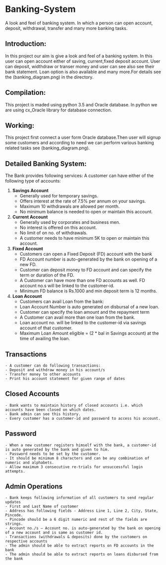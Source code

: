 # Banking-System
A look and feel of banking system. In which a person can open account, deposit, withdrawal, transfer and many more banking tasks.

## Introduction:
In this project our aim is give a look and feel of a banking system. 
In this user can open account either of saving, current,fixed deposit account. User can deposit, widthdraw or transer money and user can see also see their bank statement. Loan option is also available and many more.For details see the (banking_diagram.png) in the directory.

## Compilation:
This project is maded using python 3.5 and Oracle database. In python we are using cx_Oracle library for database connection.

## Working:
This project first connect a user form Oracle database.Then user will signup some customers and according to need we can perform various banking related tasks see (banking_diagram.png).

## Detailed Banking System:
The Bank provides following services:
A customer can have either of the following type of accounts:
1. **Savings Account** 
    - Generally used for temporary savings. 
    - Offers interest at the rate of 7.5% per annum on your savings. 
    - Maximum 10 withdrawals are allowed per month. 
    - No minimum balance is needed to open or maintain this account.
2. **Current Account** 
    - Generally used by corporates and business men. 
    - No interest is offered on this account. 
    - No limit of on no. of withdrawals. 
    - A customer needs to have minimum 5K to open or maintain this account.
3.  **Fixed Account** 
    - Customers can open a Fixed Deposit (FD) account with the bank
    - FD Account number is auto-generated by the bank on opening of a new FD.
    - Customer can deposit money to FD account and can specify the term or duration of the FD.
    - A Customer can have more than one FD accounts as well. FD account no.s will be linked to the customer-id.
    - Minimum FD balance is Rs.1000 and min deposit term is 12 months.
4. **Loan Account**
    - Customers can avail Loan from the bank:
    - Loan Account Number is auto generated on disbursal of a new loan.
    - Customer can specify the loan amount and the repayment term
    - A Customer can avail more than one loan from the bank. 
    - Loan account no. will be linked to the customer-id via savings account of that customer. 
    - Maximum Loan Amount eligible = (2 * bal in Savings account) at the time of availing the loan.

## Transactions
    - A customer can do following transactions:
    - Deposit and withdraw money in his account/s
    - Transfer money to other accounts
    - Print his account statement for given range of dates
    
##  Closed Accounts    
    - Bank wants to maintain history of closed accounts i.e. which accounts have been closed on which dates. 
    - Bank admin can see this history.
    - Every customer has a customer-id and password to access his account.

## Password
    - When a new customer registers himself with the bank, a customer-id is auto generated by the bank and given to him.
    - Password needs to be set by the customer.
    - It should be minimum 8 characters and can be any combination of numeric and alphabets.
    - Allow maximum 3 consecutive re-trials for unsuccessful login attempts.

## Admin Operations
    - Bank keeps following information of all customers to send regular updates
    - First and Last Name of customer
    - Address has following fields - Address Line 1, Line 2, City, State, Pincode. 
    - Pincode should be a 6 digit numeric and rest of the fields are strings.
    - Account no./s – Account no. is auto-generated by the bank on opening of a new account and is same as customer id.
    - Transactions (withdrawals & deposits) done by the customers on respective accounts
    - The admin should be able to extract reports on FD accounts in the bank
    - The admin should be able to extract reports on loans disbursed from the bank

